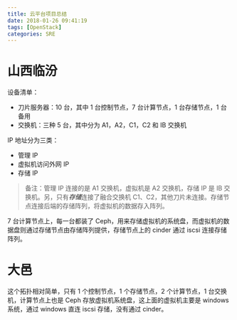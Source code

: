 ```yaml
---
title: 云平台项目总结
date: 2018-01-26 09:41:19
tags: [OpenStack]
categories: SRE
---
```


# 山西临汾

设备清单：

<!-- more -->

- 刀片服务器：10 台，其中 1 台控制节点，7 台计算节点，1 台存储节点，1 台备用
- 交换机：三种 5 台，其中分为 A1，A2，C1，C2 和 IB 交换机

IP 地址分为三类：

- 管理 IP
- 虚拟机访问外网 IP
- 存储 IP

> 备注：管理 IP 连接的是 A1 交换机，虚拟机是 A2 交换机，存储 IP 是 IB 交换机。另，只有***存储***连接了融合交换机 C1、C2，其他刀片未连接。存储节点连接后端的存储阵列，将虚拟机的数据存入阵列。

7 台计算节点上，每一台都装了 Ceph，用来存储虚拟机的系统盘，而虚拟机的数据盘则通过存储节点由存储阵列提供，存储节点上的 cinder 通过 iscsi 连接存储阵列。

# 大邑

这个拓扑相对简单，只有 1 个控制节点，1 个存储节点，2 个计算节点，1 台交换机，计算节点上也是 Ceph 存放虚拟机系统盘，这上面的虚拟机主要是 windows 系统，通过 windows 直连 iscsi 存储，没有通过 cinder。